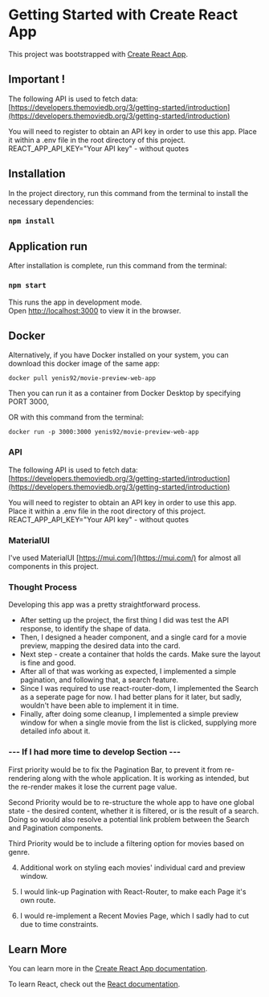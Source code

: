 # Getting Started with Create React App

This project was bootstrapped with [Create React App](https://github.com/facebook/create-react-app).

## Important !

The following API is used to fetch data:
[https://developers.themoviedb.org/3/getting-started/introduction](https://developers.themoviedb.org/3/getting-started/introduction)

You will need to register to obtain an API key in order to use this app.
Place it within a .env file in the root directory of this project.
REACT_APP_API_KEY="Your API key" - without quotes

## Installation

In the project directory, run this command from the terminal to install the necessary dependencies:

### `npm install`

## Application run

After installation is complete, run this command from the terminal:

### `npm start`

This runs the app in development mode.\
Open [http://localhost:3000](http://localhost:3000) to view it in the browser.

## Docker

Alternatively, if you have Docker installed on your system, you can download this docker image of the same app: 

`docker pull yenis92/movie-preview-web-app`

Then you can run it as a container from Docker Desktop by specifying PORT 3000, 
 
OR with this command from the terminal:

`docker run -p 3000:3000 yenis92/movie-preview-web-app`

### API

The following API is used to fetch data:\
[https://developers.themoviedb.org/3/getting-started/introduction](https://developers.themoviedb.org/3/getting-started/introduction)

You will need to register to obtain an API key in order to use this app.\
Place it within a .env file in the root directory of this project.\
REACT_APP_API_KEY="Your API key" - without quotes

### MaterialUI

I've used MaterialUI [https://mui.com/](https://mui.com/) for almost all components in this project.

### Thought Process

Developing this app was a pretty straightforward process.

- After setting up the project, the first thing I did was test the API response, to identify the shape of data. 
- Then, I designed a header component, and a single card for a movie preview, mapping the desired data into the card.
- Next step - create a container that holds the cards. Make sure the layout is fine and good.
- After all of that was working as expected, I implemented a simple pagination, and following that, a search feature.
- Since I was required to use react-router-dom, I implemented the Search as a seperate page for now. I had better plans for it later, but sadly, wouldn't have been able to implement it in time.
- Finally, after doing some cleanup, I implemented a simple preview window for when a single movie from the list is clicked, supplying more detailed info about it.

### --- If I had more time to develop Section ---

First priority would be to fix the Pagination Bar, to prevent it from re-rendering along with the whole application. It is working as intended, but the re-render makes it lose the current page value.

Second Priority would be to re-structure the whole app to have one global state - the desired content, whether it is filtered, or is the result of a search. Doing so would also resolve a potential link problem between the Search and Pagination components.

Third Priority would be to include a filtering option for movies based on genre.

4. Additional work on styling each movies' individual card and preview window.

5. I would link-up Pagination with React-Router, to make each Page it's own route.

6. I would re-implement a Recent Movies Page, which I sadly had to cut due to time constraints.

## Learn More

You can learn more in the [Create React App documentation](https://facebook.github.io/create-react-app/docs/getting-started).

To learn React, check out the [React documentation](https://reactjs.org/).
